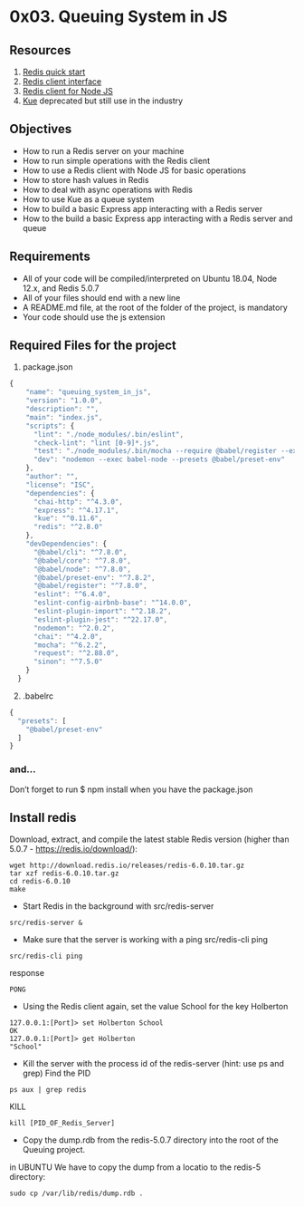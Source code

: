 # 0x03. Queuing System in JS

## Resources

1. [Redis quick start](https://redis.io/docs/install/install-redis/)
2. [Redis client interface](https://redis.io/docs/connect/cli/)
3. [Redis client for Node JS](https://github.com/redis/node-redis)
4. [Kue](https://github.com/Automattic/kue) deprecated but still use in the industry

## Objectives

* How to run a Redis server on your machine
* How to run simple operations with the Redis client
* How to use a Redis client with Node JS for basic operations
* How to store hash values in Redis
* How to deal with async operations with Redis
* How to use Kue as a queue system
* How to build a basic Express app interacting with a Redis server
* How to the build a basic Express app interacting with a Redis server and queue

## Requirements
* All of your code will be compiled/interpreted on Ubuntu 18.04, Node 12.x, and Redis 5.0.7
* All of your files should end with a new line
* A README.md file, at the root of the folder of the project, is mandatory
* Your code should use the js extension

## Required Files for the project
1. package.json
```js
{
    "name": "queuing_system_in_js",
    "version": "1.0.0",
    "description": "",
    "main": "index.js",
    "scripts": {
      "lint": "./node_modules/.bin/eslint",
      "check-lint": "lint [0-9]*.js",
      "test": "./node_modules/.bin/mocha --require @babel/register --exit",
      "dev": "nodemon --exec babel-node --presets @babel/preset-env"
    },
    "author": "",
    "license": "ISC",
    "dependencies": {
      "chai-http": "^4.3.0",
      "express": "^4.17.1",
      "kue": "^0.11.6",
      "redis": "^2.8.0"
    },
    "devDependencies": {
      "@babel/cli": "^7.8.0",
      "@babel/core": "^7.8.0",
      "@babel/node": "^7.8.0",
      "@babel/preset-env": "^7.8.2",
      "@babel/register": "^7.8.0",
      "eslint": "^6.4.0",
      "eslint-config-airbnb-base": "^14.0.0",
      "eslint-plugin-import": "^2.18.2",
      "eslint-plugin-jest": "^22.17.0",
      "nodemon": "^2.0.2",
      "chai": "^4.2.0",
      "mocha": "^6.2.2",
      "request": "^2.88.0",
      "sinon": "^7.5.0"
    }
  }

```

2. .babelrc
```js
{
  "presets": [
    "@babel/preset-env"
  ]
}

```

### and…
Don’t forget to run $ npm install when you have the package.json

## Install redis
Download, extract, and compile the latest stable Redis version (higher than 5.0.7 - https://redis.io/download/):

```shell
wget http://download.redis.io/releases/redis-6.0.10.tar.gz
tar xzf redis-6.0.10.tar.gz
cd redis-6.0.10
make
```

* Start Redis in the background with src/redis-server
```shell
src/redis-server &
```
* Make sure that the server is working with a ping src/redis-cli ping
```shell
src/redis-cli ping
```
response
```shell
PONG
```
* Using the Redis client again, set the value School for the key Holberton
```shell
127.0.0.1:[Port]> set Holberton School
OK
127.0.0.1:[Port]> get Holberton
"School"
```

* Kill the server with the process id of the redis-server (hint: use ps and grep)
Find the PID

```shell
ps aux | grep redis
```

KILL
```shell
kill [PID_OF_Redis_Server]
```
* Copy the dump.rdb from the redis-5.0.7 directory into the root of the Queuing project.

in UBUNTU We have to copy the dump from a locatio to the redis-5 directory:
```shell
sudo cp /var/lib/redis/dump.rdb .
```
